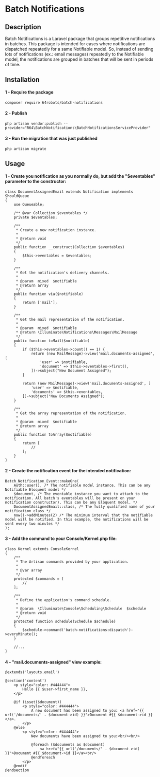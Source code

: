 # Batch Notifications

## Description

Batch Notifications is a Laravel package that groups repetitive notifications in batches.
This package is intended for cases where notifications are dispatched repeatedly for a same Notifiable model.
So, instead of sending lots of notifications (ex.: email messages) repeatedly to the Notifiable model, the
notifications are grouped in batches that will be sent in periods of time.

## Installation

#### 1 - Require the package

``
composer require 64robots/batch-notifications
``

#### 2 - Publish

``
php artisan vendor:publish --provider="R64\BatchNotifications\BatchNotificationsServiceProvider"
``

#### 3 - Run the migration that was just published

``
php artisan migrate
``

## Usage

#### 1 - Create you notification as you normally do, but add the "$eventables" parameter to the constructor:

```
class DocumentAssignedEmail extends Notification implements ShouldQueue
{
    use Queueable;

    /** @var Collection $eventables */
    private $eventables;

    /**
     * Create a new notification instance.
     *
     * @return void
     */
    public function __construct(Collection $eventables)
    {
        $this->eventables = $eventables;
    }

    /**
     * Get the notification's delivery channels.
     *
     * @param  mixed  $notifiable
     * @return array
     */
    public function via($notifiable)
    {
        return ['mail'];
    }

    /**
     * Get the mail representation of the notification.
     *
     * @param  mixed  $notifiable
     * @return \Illuminate\Notifications\Messages\MailMessage
     */
    public function toMail($notifiable)
    {
        if ($this->eventables->count() == 1) {
            return (new MailMessage)->view('mail.documents-assigned', [
                'user' => $notifiable,
                'document' => $this->eventables->first(),
            ])->subject("New Document Assigned");
        }

        return (new MailMessage)->view('mail.documents-assigned', [
            'user' => $notifiable,
            'documents' => $this->eventables,
        ])->subject("New Documents Assigned");
    }

    /**
     * Get the array representation of the notification.
     *
     * @param  mixed  $notifiable
     * @return array
     */
    public function toArray($notifiable)
    {
        return [
            //
        ];
    }
}
```

#### 2 - Create the notification event for the intended notification:

```
Batch_Notification_Event::makeOne(
    Auth::user(), /* The notifiable model instance. This can be any Notifiable Eloquent model */
    $document, /* The eventable instance you want to attach to the notification. All batch's eventables will be present on your notification constructor). This can be any Eloquent model. */
    DocumentAssignedEmail::class, /* The fully qualified name of your notification class */
    now()->addMinutes(2) /* The minimum interval that the notifiable model will be notified. In this example, the notifications will be sent every two minutes */
);
```

#### 3 - Add the command to your Console/Kernel.php file:


```
class Kernel extends ConsoleKernel
{
    /**
     * The Artisan commands provided by your application.
     *
     * @var array
     */
    protected $commands = [
        //
    ];

    /**
     * Define the application's command schedule.
     *
     * @param  \Illuminate\Console\Scheduling\Schedule  $schedule
     * @return void
     */
    protected function schedule(Schedule $schedule)
    {
        $schedule->command('batch-notifications:dispatch')->everyMinute();
    }

    //...
}
```

#### 4 - "mail.documents-assigned" view example:

```
@extends('layouts.email')

@section('content')
    <p style="color: #444444">
        Hello {{ $user->first_name }},
    </p>

    @if (isset($document))
        <p style="color: #444444">
            A new document has been assigned to you: <a href="{{ url('/documents/' . $document->id) }}">Document #{{ $document->id }}</a>.
        </p>
    @else
        <p style="color: #444444">
            New documents have been assigned to you:<br/><br/>

            @foreach ($documents as $document)
                <a href="{{ url('/documents/' . $document->id) }}">Document #{{ $document->id }}</a><br/>
            @endforeach
        </p>
    @endif
@endsection
```